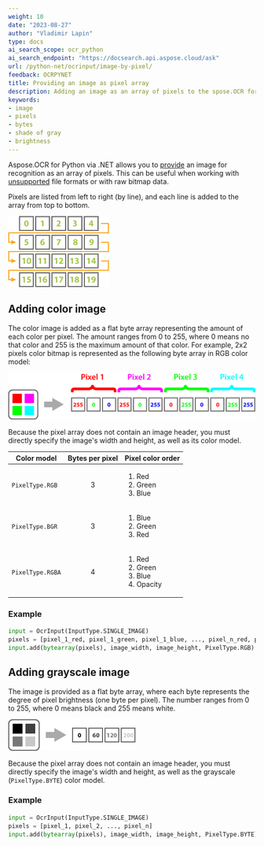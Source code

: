 ```yaml
---
weight: 10
date: "2023-08-27"
author: "Vladimir Lapin"
type: docs
ai_search_scope: ocr_python
ai_search_endpoint: "https://docsearch.api.aspose.cloud/ask"
url: /python-net/ocrinput/image-by-pixel/
feedback: OCRPYNET
title: Providing an image as pixel array
description: Adding an image as an array of pixels to the spose.OCR for Python via .NET recognition package.
keywords:
- image
- pixels
- bytes
- shade of gray
- brightness
---
```


Aspose.OCR for Python via .NET allows you to [provide](/ocr/python-net/ocrinput/#adding-source-content) an image for recognition as an array of pixels. This can be useful when working with [unsupported](/ocr/python-net/supported-file-formats/) file formats or with raw bitmap data.

Pixels are listed from left to right (by line), and each line is added to the array from top to bottom.

![Color ordering](pixel-order.png)

## Adding color image

The color image is added as a flat byte array representing the amount of each color per pixel. The amount ranges from 0 to 255, where 0 means no that color and 255 is the maximum amount of that color. For example, 2x2 pixels color bitmap is represented as the following byte array in RGB color model:

![RGB color array](pixel-order-rgb.png)

Because the pixel array does not contain an image header, you must directly specify the image's width and height, as well as its color model.

Color model | Bytes per pixel | Pixel color order
----------- | :-------------: | ------------------
`PixelType.RGB` | 3 | <ol><li>Red</li><li>Green</li><li>Blue</li></ol>
`PixelType.BGR` | 3 | <ol><li>Blue</li><li>Green</li><li>Red</li></ol>
`PixelType.RGBA` | 4 | <ol><li>Red</li><li>Green</li><li>Blue</li><li>Opacity</li></ol>

### Example

```python
input = OcrInput(InputType.SINGLE_IMAGE)
pixels = [pixel_1_red, pixel_1_green, pixel_1_blue, ..., pixel_n_red, pixel_n_green, pixel_n_blue]
input.add(bytearray(pixels), image_width, image_height, PixelType.RGB)
```

## Adding grayscale image

The image is provided as a flat byte array, where each byte represents the degree of pixel brightness (one byte per pixel). The number ranges from 0 to 255, where 0 means black and 255 means white.

![Grayscale color array](pixel-order-grayscale.png)

Because the pixel array does not contain an image header, you must directly specify the image's width and height, as well as the grayscale (`PixelType.BYTE`) color model.

### Example

```python
input = OcrInput(InputType.SINGLE_IMAGE)
pixels = [pixel_1, pixel_2, ..., pixel_n]
input.add(bytearray(pixels), image_width, image_height, PixelType.BYTE)
```
